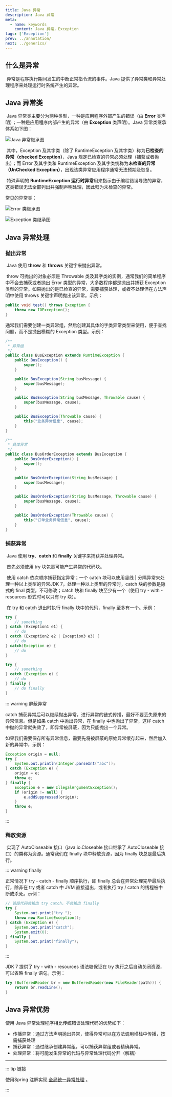 ```yaml
---
title: Java 异常
description: Java 异常
meta:
  - name: keywords
    content: Java 异常，Exception
tags: ['Exception']
prev: ../annotation/
next: ../generics/
---
```


## 什么是异常

​		异常是程序执行期间发生的中断正常指令流的事件。Java 提供了异常类和异常处理程序来处理运行时系统产生的异常。

## Java 异常类

​		Java 异常类主要分为两种类型，一种是应用程序外部产生的错误（由 **Error** 类声明）；一种是应用程序内部产生的异常（由 **Exception** 类声明）。Java 异常类继承体系如下图：

![Java 异常继承图](https://pycrab.github.io/KeepJava/assets/media/jdk-exceptions-extends.png)

​		其中，Exception 及其字类（除了 RuntimeException 及其字类）称为**已检查的异常（checked Exception）**，Java 规定已检查的异常必须处理（捕获或者抛出）；而 Error 及其字类和 RuntimeException 及其字类统称为**未检查的异常（UnChecked Exception）**，出现该类异常应用程序通常无法预期及恢复。

​		特殊声明的 **RuntimeException 运行时异常**用来指示由于编程错误导致的异常，这类错误无法全部列出并强制声明处理，因此归为未检查的异常。

常见的异常类：

![Error 类继承图](https://pycrab.github.io/KeepJava/assets/media/jdk-exceptions-extends-error.png)

![Exception 类继承图](https://pycrab.github.io/KeepJava/assets/media/jdk-exceptions-extends-exception.png)

## Java 异常处理

### 抛出异常

​		Java 使用 **throw** 和 **throws** 关键字来抛出异常。

​		throw 可抛出的对象必须是 Throwable 类及其字类的实例，通常我们的简单程序中不会去捕获或者抛出 Error 类型的异常，大多数程序都是抛出并捕获 Exception 类型的异常。如果抛出的是已检查的异常，需要捕获处理，或者不处理但在方法声明中使用 throws 关键字声明抛出该异常。示例：

```java
public void test() throws Exception {
    throw new IOException();
}
```

​		通常我们需要创建一类异常组，然后创建其具体的字类异常类型来使用，便于查找问题，而不是抛出模糊的 Exception 类型。示例：

```java
/**
 * 异常组
 */
public class BusException extends RuntimeException {
    public BusException() {
        super();
    }

    public BusException(String busMessage) {
        super(busMessage);
    }

    public BusException(String busMessage, Throwable cause) {
        super(busMessage, cause);
    }

    public BusException(Throwable cause) {
        this("业务异常信息", cause);
    }
}

/**
 * 具体异常
 */
public class BusOrderException extends BusException {
    public BusOrderException() {
        super();
    }

    public BusOrderException(String busMessage) {
        super(busMessage);
    }

    public BusOrderException(String busMessage, Throwable cause) {
        super(busMessage, cause);
    }

    public BusOrderException(Throwable cause) {
        this("订单业务异常信息", cause);
    }
}
```

### 捕获异常

​		Java 使用 **try**、**catch** 和 **finally** 关键字来捕获并处理异常。

​		首先必须使用 try 块包裹可能产生异常的代码块。

​		使用 catch 依次顺序捕获指定异常；一个 catch 块可以使用竖线 | 分隔异常来处理一种以上类型的异常<badge>JDK 7</badge>，处理一种以上类型的异常时，catch 块的参数是隐式的 final 类型，不可修改；catch 块和 finally 块至少有一个（使用 try - with - resources 形式时可以只有 try 块）。

​		在 try 和 catch 退出时执行 finally 块中的代码，finally 至多有一个。示例：

```java
try {
    // something
} catch (Exception1 e1) {
    // do
} catch (Exception2 e2 | Exception3 e3) {
    // do
} catch(Exception e) {
    // do
}

try {
    // something
} catch (Exception e) {
    // do
} finally {
    // do finally
}
```

::: warning 屏蔽异常

catch 捕获异常后可以继续抛出异常，进行异常的链式传播，最好不要丢失原来的异常信息。但是如果 catch 中抛出异常，在 finally 中也抛出了异常，这样 catch 中抛的异常就失效了，即异常被屏蔽，因为只能抛出一个异常。

如果我们需要保存所有异常信息，需要先将被屏蔽的原始异常缓存起来，然后加入新的异常中，示例：

```java
Exception origin = null;
try {
    System.out.println(Integer.parseInt("abc"));
} catch (Exception e) {
    origin = e;
    throw e;
} finally {
    Exception e = new IllegalArgumentException();
    if (origin != null) {
        e.addSuppressed(origin);
    }
    throw e;
}
```

:::

### 释放资源

​		实现了 AutoCloseable 接口（java.io.Closeable 接口继承了 AutoCloseable 接口）的类称为资源。通常我们在 finally 块中释放资源，因为 finally 块总是最后执行。

::: warning finally

正常情况下 try - catch - finally 顺序执行，即 finally 总会在异常处理完毕最后执行，除非在 try 或者 catch 中 JVM 直接退出，或者执行 try / catch 的线程被中断或杀死。示例：

```java
// 该段代码会输出 try catch，不会输出 finally
try {
    System.out.print("try ");
    throw new RuntimeException();
} catch (Exception e) {
    System.out.print("catch");
    System.exit(0);
} finally {
    System.out.print("finally");
}
```

:::

<badge>JDK 7 </badge>提供了 try - with - resources 语法糖保证在 try 执行之后自动关闭资源，可以省略 finally 语句。示例：

```java
try (BufferedReader br = new BufferedReader(new FileReader(path))) {
    return br.readLine();
}
```

## Java 异常优势

使用 Java 异常处理程序相比传统错误处理代码的优势如下：

- 传播异常：通过方法声明抛出异常，使得异常可以在方法调用堆栈中传播，按需捕获处理
- 捕获异常：通过继承创建异常组，可以捕获异常组或者精确异常。
- 处理异常：将可能发生异常的代码与异常处理代码分开（解耦）

---

::: tip 链接

使用Spring 注解实现 [全局统一异常处理](../../javaEE/Spring/action-exception) 。

:::
